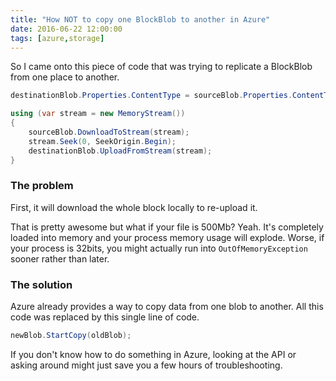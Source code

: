 ```yaml
---
title: "How NOT to copy one BlockBlob to another in Azure"
date: 2016-06-22 12:00:00
tags: [azure,storage]
---
```


So I came onto this piece of code that was trying to replicate a BlockBlob from one place to another.

```csharp
destinationBlob.Properties.ContentType = sourceBlob.Properties.ContentType;

using (var stream = new MemoryStream())
{
    sourceBlob.DownloadToStream(stream);
    stream.Seek(0, SeekOrigin.Begin);
    destinationBlob.UploadFromStream(stream);
}
```

### The problem

First, it will download the whole block locally to re-upload it.

That is pretty awesome but what if your file is 500Mb? Yeah. It's completely loaded into memory and your process memory usage will explode. Worse, if your process is 32bits, you might actually run into `OutOfMemoryException` sooner rather than later.

### The solution

Azure already provides a way to copy data from one blob to another. All this code was replaced by this single line of code.

```csharp
newBlob.StartCopy(oldBlob);
```

If you don't know how to do something in Azure, looking at the API or asking around might just save you a few hours of troubleshooting.
